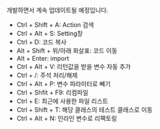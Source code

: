 개발하면서 계속 업데이트될 예정입니다.

* Ctrl + Shift + A: Action 검색
* Ctrl + Alt + S: Setting창
* Ctrl + D: 코드 복사
* Alt + Shift + 위/아래 화살표: 코드 이동
* Alt + Enter: import
* Ctrl + Alt + V: 리턴값을 받을 변수 자동 추가
* Ctrl + /: 주석 처리/해제
* Ctrl + Alt + P: 변수 파라미터로 빼기
* Ctrl + Shfit + F9: 리컴파일
* Ctrl + E: 최근에 사용한 파일 리스트
* Ctrl + Shift + T: 해당 클래스의 테스트 클래스로 이동
* Ctrl + Alt + N: 인라인 변수로 리팩토링